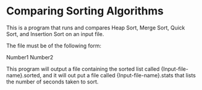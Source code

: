 Comparing Sorting Algorithms
============================

This is a program that runs and compares Heap Sort,
Merge Sort, Quick Sort, and Insertion Sort on an input
file.

The file must be of the following form:

Number1
Number2

This program will output a file containing the sorted list
called {Input-file-name}.sorted, and it will out put a 
file called {Input-file-name}.stats that lists the 
number of seconds taken to sort.


